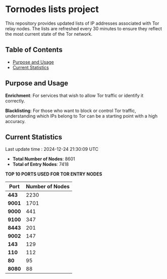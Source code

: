 # Tornodes lists project

This repository provides updated lists of IP addresses associated with Tor relay nodes. The lists are refreshed every 30 minutes to ensure they reflect the most current state of the Tor network.

## Table of Contents

- [Purpose and Usage](#purpose-and-usage)
- [Current Statistics](#current-statistics)


## Purpose and Usage

**Enrichment**: For services that wish to allow Tor traffic or identify it correctly.

**Blacklisting**: For those who want to block or control Tor traffic, understanding which IPs belong to Tor can be a starting point with a high accuracy.

## Current Statistics

Last update time : 2024-12-24 21:30:09 UTC

- **Total Number of Nodes**: 8601
- **Total of Entry Nodes**: 7418

**TOP 10 PORTS USED FOR TOR ENTRY NODES**

| **Port** | **Number of Nodes** |
|------|-----------------|
| **443**   | 2230  |
| **9001**   | 1701  |
| **9000**   | 441  |
| **9100**   | 347  |
| **8443**   | 201  |
| **9002**   | 147  |
| **143**   | 129  |
| **110**   | 112  |
| **80**   | 95  |
| **8080**   | 88  |

